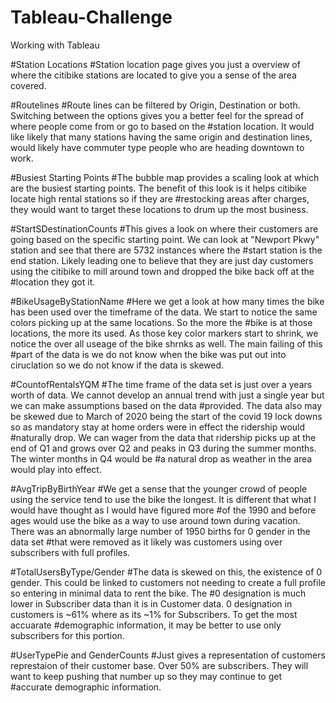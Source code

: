 # Tableau-Challenge
Working with Tableau

#Station Locations
#Station location page gives you just a overview of where the citibike stations are located to give you a sense of the area covered.

#Routelines
#Route lines can be filtered by Origin, Destination or both. Switching between the options gives you a better feel for the spread of where people come from or go to based on the 
#station location. It would like likely that many stations having the same origin and destination lines, would likely have commuter type people who are heading downtown to work. 

#Busiest Starting Points
#The bubble map provides a scaling look at which are the busiest starting points. The benefit of this look is it helps citibike locate high rental stations so if they are 
#restocking areas after charges, they would want to target these locations to drum up the most business.

#StartSDestinationCounts
#This gives a look on where their customers are going based on the specific starting point. We can look at "Newport Pkwy" station and see that there are 5732 instances where the 
#start station is the end station. Likely leading one to believe that they are just day customers using the citibike to mill around town and dropped the bike back off at the 
#location they got it. 

#BikeUsageByStationName
#Here we get a look at how many times the bike has been used over the timeframe of the data. We start to notice the same colors picking up at the same locations. So the more the 
#bike is at those locations, the more its used. As those key color markers start to shrink, we notice the over all useage of the bike shrnks as well. The main failing of this 
#part of the data is we do not know when the bike was put out into ciruclation so we do not know if the data is skewed. 

#CountofRentalsYQM
#The time frame of the data set is just over a years worth of data. We cannot develop an annual trend with just a single year but we can make assumptions based on the data 
#provided. The data also may be skewed due to March of 2020 being the start of the covid 19 lock downs so as mandatory stay at home orders were in effect the ridership would 
#naturally drop. We can wager from the data that ridership picks up at the end of Q1 and grows over Q2 and peaks in Q3 during the summer months. The winter months in Q4 would be 
#a natural drop as weather in the area would play into effect. 

#AvgTripByBirthYear
#We get a sense that the younger crowd of people using the service tend to use the bike the longest. It is different that what I would have thought as I would have figured more 
#of the 1990 and before ages would use the bike as a way to use around town during vacation. There was an abnormally large number of 1950 births for 0 gender in the data set 
#that were removed as it likely was customers using over subscribers with full profiles. 


#TotalUsersByType/Gender
#The data is skewed on this, the existence of 0 gender. This could be linked to customers not needing to create a full profile so entering in minimal data to rent the bike. The 
#0 designation is much lower in Subscriber data than it is in Customer data. 0 designation in customers is ~61% where as its ~1% for Subscribers. To get the most accuarate 
#demographic information, it may be better to use only subscribers for this portion. 

#UserTypePie and GenderCounts
#Just gives a representation of customers represtaion of their customer base. Over 50% are subscribers. They will want to keep pushing that number up so they may continue to get 
#accurate demographic information. 



